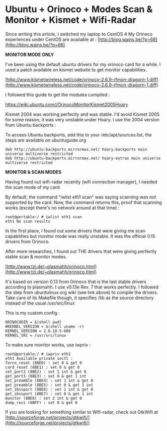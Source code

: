 # Ubuntu + Orinoco + Modes Scan & Monitor + Kismet + Wifi-Radar

Since writing this article, I switched my laptop to CentOS 4
My Orinoco experiences under CentOS are available at : [http://blog.wains.be/?p=68](http://blog.wains.be/?p=68)

**MONITOR MODE ONLY**

I've been using the default ubuntu drivers for my orinoco card for a while.
I used a patch available on kismet website to get monitor capabilities.

[http://www.kismetwireless.net/code/orinoco-2.6.9-rfmon-dragorn-1.diff](http://www.kismetwireless.net/code/orinoco-2.6.9-rfmon-dragorn-1.diff)

I followed this guide to get the modules compiled :

[https://wiki.ubuntu.com//OrinocoMonitorKismet2005Hoary
](https://wiki.ubuntu.com//OrinocoMonitorKismet2005Hoary)

Kismet 2004 was working perfectly and was stable. I'd avoid Kismet 2005 for some reason, it was very unstable under Hoary. I use the 2004 version from Ubuntu backports :

To access Ubuntu backports, add this to your /etc/apt/sources.list, the steps are available on ubuntuguide.org

    deb http://ubuntu-backports.mirrormax.net/ hoary-backports main universe multiverse restricted
    deb http://ubuntu-backports.mirrormax.net/ hoary-extras main universe multiverse restricted

**MONITOR & SCAN MODES**

Having found out wifi-radar recently (wifi connection manager), I needed the scan mode of my card.

By default, the command "iwlist eth1 scan" was saying scanning was not supported by the card.
Now, the command returns this, proof that scanning works (except there's no network around at that time) :

    root@portable:/ # iwlist eth1 scan
    eth1 No scan results

In the first place, I found out some drivers that were giving me scan capabilities but monitor mode was really unstable. It was the official 0.15 drivers from Orinoco.

After more researches, I found out THE drivers that were giving perfectly stable scan & monitor modes.

[http://www.tzi.de/~plasmahh/orinoco.html](http://www.tzi.de/~plasmahh/orinoco.html)

It's based on version 0.13 from Orinoco that is the last stable drivers according to plasmahh. I use v0.13e Rev. 7 that works perfectly. I followed the step from ubuntulinux.org wiki (see link above) to compile the drivers.
Take care of its Makefile though, it specifies /lib as the source directory instead of the usual /usr/src/linux

This is my custom config :

    ORINOCODIR = $(shell pwd)
    #KERNEL_VERSION = $(shell uname -r)
    KERNEL_VERSION = 2.6.10-5-686
    KERNEL_SRC = /usr/src/linux

To make sure monitor works, use iwpriv :

    root@portable:/ # iwpriv eth1
    eth1 Available private ioctl :
    force_reset (8BE0) : set 0 & get 0
    card_reset (8BE1) : set 0 & get 0
    set_port3 (8BE2) : set 1 int & get 0
    get_port3 (8BE3) : set 0 & get 1 int
    set_preamble (8BE4) : set 1 int & get 0
    get_preamble (8BE5) : set 0 & get 1 int
    set_ibssport (8BE6) : set 1 int & get 0
    get_ibssport (8BE7) : set 0 & get 1 int
    monitor (8BE8) : set 2 int & get 0
    dump_recs (8BFF) : set 0 & get 0

If you are looking for something similar to Wifi-radar, check out GtkWifi at [http://sourceforge.net/projects/gtkwifi/](http://sourceforge.net/projects/gtkwifi/)
